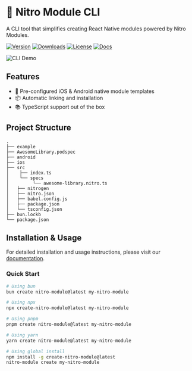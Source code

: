 # 🚀 Nitro Module CLI

A CLI tool that simplifies creating React Native modules powered by Nitro Modules.

[![Version](https://img.shields.io/npm/v/create-nitro-module.svg)](https://www.npmjs.com/package/create-nitro-module)
[![Downloads](https://img.shields.io/npm/dm/create-nitro-module.svg)](https://www.npmjs.com/package/create-nitro-module)
[![License](https://img.shields.io/npm/l/create-nitro-module.svg)](LICENSE)
[![Docs](https://img.shields.io/badge/docs-available-brightgreen.svg)](https://patrickkabwe.github.io/create-nitro-module/)

![CLI Demo](https://raw.githubusercontent.com/patrickkabwe/nitro-cli/refs/heads/main/assets/nitro-module-cli.gif)

## Features

- 📱 Pre-configured iOS & Android native module templates
- 📦 Automatic linking and installation
- 📚 TypeScript support out of the box

## Project Structure

```
.
├── example
├── AwesomeLibrary.podspec
├── android
├── ios
├── src
│    ├── index.ts
│    └── specs
│         └── awesome-library.nitro.ts
│   ├── nitrogen
│   ├── nitro.json
│   ├── babel.config.js
│   ├── package.json
│   └── tsconfig.json
├── bun.lockb
└── package.json
```

## Installation & Usage

For detailed installation and usage instructions, please visit our [documentation](https://patrickkabwe.github.io/create-nitro-module/).

### Quick Start

```bash
# Using bun
bun create nitro-module@latest my-nitro-module

# Using npx
npx create-nitro-module@latest my-nitro-module

# Using pnpm
pnpm create nitro-module@latest my-nitro-module

# Using yarn
yarn create nitro-module@latest my-nitro-module

# Using global install
npm install -g create-nitro-module@latest
nitro-module create my-nitro-module
```
